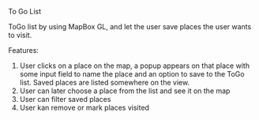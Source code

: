 
 To Go List
 
 ToGo list by using MapBox GL, and let the user save places the user wants to visit.
 
 
 Features:
1. User clicks on a place on the map, a popup appears on that place with some input field to name the place and an option to save to the ToGo list. Saved places are listed somewhere on the view.
2. User can later choose a place from the list and see it on the map
3. User can filter saved places
4. User kan remove or mark places visited

